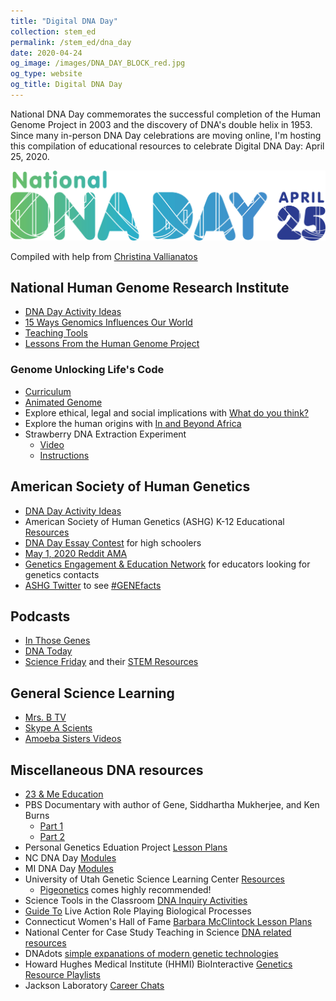 ```yaml
---
title: "Digital DNA Day"
collection: stem_ed
permalink: /stem_ed/dna_day
date: 2020-04-24
og_image: /images/DNA_DAY_BLOCK_red.jpg
og_type: website
og_title: Digital DNA Day
---
```


National DNA Day commemorates the successful completion of the Human Genome Project in 2003 and the discovery of DNA's double helix in 1953. Since many in-person DNA Day celebrations are moving online, I'm hosting this compilation of educational resources to celebrate Digital DNA Day: April 25, 2020.

![](/images/DNA_DAY_long.jpg)

Compiled with help from [Christina Vallianatos](https://www.linkedin.com/in/christinavallianatos/)

## National Human Genome Research Institute
* <a href="https://www.genome.gov/dna-day/get-activity-ideas" target="_blank">DNA Day Activity Ideas</a>
* <a href="https://www.genome.gov/dna-day/15-ways" target="_blank">15 Ways Genomics Influences Our World</a>
* <a href="https://www.genome.gov/about-genomics/teaching-tools" target="_blank">Teaching Tools</a>
* <a href="https://www.youtube.com/watch?v=qOW5e4BgEa4" target="_blank">Lessons From the Human Genome Project</a>  

### Genome Unlocking Life's Code
* <a href="https://unlockinglifescode.org/learn/curriculum" target="_blank">Curriculum</a>
* <a href="https://unlockinglifescode.org/media/animations/659#660" target="_blank">Animated Genome</a>
* Explore ethical, legal and social implications with <a href="https://unlockinglifescode.org/wdyt/#/" target="_blank">What do you think?</a>
* Explore the human origins with <a href="https://unlockinglifescode.org/iaba/" target="_blank">In and Beyond Africa</a>
* Strawberry DNA Extraction Experiment
  - <a href="https://www.youtube.com/watch?v=hOpu4iN5Bh4" target="_blank">Video</a>
  - <a href="https://unlockinglifescode.org/education-resource-profile/dna-strawberries-tutorial-video-and-poster" target="_blank">Instructions</a>
  
## American Society of Human Genetics 
* <a href="https://www.ashg.org/wp-content/uploads/2020/03/Virtual-Programs-Handout-FINAL.pdf" target="_blank">DNA Day Activity Ideas</a>
* American Society of Human Genetics (ASHG) K-12 Educational <a href="https://www.ashg.org/discover-genetics/k-12-education/" target="_blank">Resources</a>
* <a href="https://www.ashg.org/discover-genetics/k-12-education/dna-day/" target="_blank">DNA Day Essay Contest</a> for high schoolers
* <a href="https://www.reddit.com/r/science/" target="_blank">May 1, 2020 Reddit AMA</a>
* <a href="https://www.ashg.org/discover-genetics/gene-network" target="_blank">Genetics Engagement & Education Network</a> for educators looking for genetics contacts
* <a href="https://twitter.com/GeneticsSociety" target="_blank">ASHG Twitter</a> to see <a href="https://twitter.com/hashtag/GENEfacts?src=hashtag_click" target="_blank"> #GENEfacts</a>  

## Podcasts
  - <a href="https://inthosegenes.com" target="_blank">In Those Genes</a>
  - <a href="http://dnapodcast.com/about-us" target="_blank">DNA Today</a>
  - <a href="https://www.sciencefriday.com" target="_blank">Science Friday</a> and their <a href="https://www.sciencefriday.com/segments/free-stem-resources/" target="_blank">STEM Resources</a>
  
## General Science Learning
* <a href="https://www.instagram.com/mrs.b.tv/" target="_blank">Mrs. B TV</a>
* <a href="https://www.skypeascientist.com" target="_blank">Skype A Scients</a>
* <a href="https://www.youtube.com/user/AmoebaSisters" target="_blank">Amoeba Sisters Videos</a>
  
## Miscellaneous DNA resources 
* <a href="https://education.23andme.com" target="_blank">23 & Me Education</a>
* PBS Documentary with author of Gene, Siddhartha Mukherjee, and Ken Burns  
  - <a href="https://www.pbs.org/video/part-1-dawn-of-the-modern-age-of-genetics-27czqa/" target="_blank">Part 1</a>
  - <a href="https://www.pbs.org/video/part-2-revolution-in-the-treatment-of-disease-z9nxg5/" target="_blank">Part 2</a>
* Personal Genetics Eduation Project <a href="https://pged.org/lesson-plans/" target="_blank">Lesson Plans</a>
* NC DNA Day <a href="http://ncdnaday.org/learn-more/resources-2/" target="_blank">Modules</a>
* MI DNA Day <a href="https://midnaday.com/the-modules/" target="_blank">Modules</a>
* University of Utah Genetic Science Learning Center <a href="https://learn.genetics.utah.edu" target="_blank">Resources</a>
  - <a href="https://learn.genetics.utah.edu/content/pigeons/pigeonetics/" target="_blank">Pigeonetics</a> comes highly recommended!
* Science Tools in the Classroom <a href="http://www.stcnm.org/resources" target="_blank">DNA Inquiry Activities</a>
* <a href="https://www.minipcr.com/professional-development/larp-live-action-role-playing-biological-processes/" target="_blank">Guide To</a> Live Action Role Playing Biological Processes
* Connecticut Women's Hall of Fame <a href="https://static1.squarespace.com/static/5d7121a2621fa50001fc829f/t/5dcc389a33e6e87259430eb6/1573948774306/STEMfems-McClintock.pdf" target="_blank">Barbara McClintock Lesson Plans</a>
* National Center for Case Study Teaching in Science <a href="https://sciencecases.lib.buffalo.edu/collection/results.html?keywords2=dna&submit=Search&subject_headings=&educational_level=&type_methods=&topical_areas=&date_posted2=" target="_blank">DNA related resources</a>
* DNAdots <a href="https://dnadots.minipcr.com/?s=&post_type=dnadots-item" target="_blank">simple expanations of modern genetic technologies</a>
* Howard Hughes Medical Institute (HHMI) BioInteractive <a href="https://www.biointeractive.org/planning-tools/resource-playlists?f%5B0%5D=topics%3A28" target="_blank">Genetics Resource Playlists</a>
* Jackson Laboratory <a href="https://www.youtube.com/watch?v=U-djEmXdNZU&feature=youtu.be" target="_blank">Career Chats</a>


